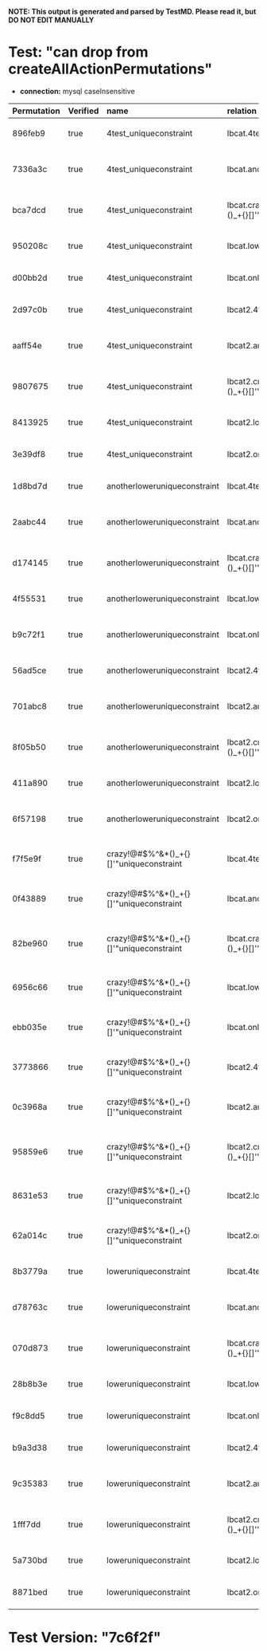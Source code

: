**NOTE: This output is generated and parsed by TestMD. Please read it, but DO NOT EDIT MANUALLY**

# Test: "can drop from createAllActionPermutations" #

- **connection:** mysql caseInsensitive

| Permutation | Verified | name                                     | relation                             | OPERATIONS
| :---------- | :------- | :--------------------------------------- | :----------------------------------- | :------
| 896feb9     | true     | 4test_uniqueconstraint                   | lbcat.4test_table                    | **plan**: ALTER TABLE `lbcat`.`4test_table` DROP KEY `4test_uniqueconstraint`
| 7336a3c     | true     | 4test_uniqueconstraint                   | lbcat.anotherlowertable              | **plan**: ALTER TABLE `lbcat`.`anotherlowertable` DROP KEY `4test_uniqueconstraint`
| bca7dcd     | true     | 4test_uniqueconstraint                   | lbcat.crazy!@#\$%^&*()_+{}[]'"table  | **plan**: ALTER TABLE `lbcat`.`crazy!@#\$%^&*()_+{}[]'"table` DROP KEY `4test_uniqueconstraint`
| 950208c     | true     | 4test_uniqueconstraint                   | lbcat.lowertable                     | **plan**: ALTER TABLE `lbcat`.`lowertable` DROP KEY `4test_uniqueconstraint`
| d00bb2d     | true     | 4test_uniqueconstraint                   | lbcat.only_in_lbcat                  | **plan**: ALTER TABLE `lbcat`.`only_in_lbcat` DROP KEY `4test_uniqueconstraint`
| 2d97c0b     | true     | 4test_uniqueconstraint                   | lbcat2.4test_table                   | **plan**: ALTER TABLE `lbcat2`.`4test_table` DROP KEY `4test_uniqueconstraint`
| aaff54e     | true     | 4test_uniqueconstraint                   | lbcat2.anotherlowertable             | **plan**: ALTER TABLE `lbcat2`.`anotherlowertable` DROP KEY `4test_uniqueconstraint`
| 9807675     | true     | 4test_uniqueconstraint                   | lbcat2.crazy!@#\$%^&*()_+{}[]'"table | **plan**: ALTER TABLE `lbcat2`.`crazy!@#\$%^&*()_+{}[]'"table` DROP KEY `4test_uniqueconstraint`
| 8413925     | true     | 4test_uniqueconstraint                   | lbcat2.lowertable                    | **plan**: ALTER TABLE `lbcat2`.`lowertable` DROP KEY `4test_uniqueconstraint`
| 3e39df8     | true     | 4test_uniqueconstraint                   | lbcat2.only_in_lbcat2                | **plan**: ALTER TABLE `lbcat2`.`only_in_lbcat2` DROP KEY `4test_uniqueconstraint`
| 1d8bd7d     | true     | anotherloweruniqueconstraint             | lbcat.4test_table                    | **plan**: ALTER TABLE `lbcat`.`4test_table` DROP KEY `anotherloweruniqueconstraint`
| 2aabc44     | true     | anotherloweruniqueconstraint             | lbcat.anotherlowertable              | **plan**: ALTER TABLE `lbcat`.`anotherlowertable` DROP KEY `anotherloweruniqueconstraint`
| d174145     | true     | anotherloweruniqueconstraint             | lbcat.crazy!@#\$%^&*()_+{}[]'"table  | **plan**: ALTER TABLE `lbcat`.`crazy!@#\$%^&*()_+{}[]'"table` DROP KEY `anotherloweruniqueconstraint`
| 4f55531     | true     | anotherloweruniqueconstraint             | lbcat.lowertable                     | **plan**: ALTER TABLE `lbcat`.`lowertable` DROP KEY `anotherloweruniqueconstraint`
| b9c72f1     | true     | anotherloweruniqueconstraint             | lbcat.only_in_lbcat                  | **plan**: ALTER TABLE `lbcat`.`only_in_lbcat` DROP KEY `anotherloweruniqueconstraint`
| 56ad5ce     | true     | anotherloweruniqueconstraint             | lbcat2.4test_table                   | **plan**: ALTER TABLE `lbcat2`.`4test_table` DROP KEY `anotherloweruniqueconstraint`
| 701abc8     | true     | anotherloweruniqueconstraint             | lbcat2.anotherlowertable             | **plan**: ALTER TABLE `lbcat2`.`anotherlowertable` DROP KEY `anotherloweruniqueconstraint`
| 8f05b50     | true     | anotherloweruniqueconstraint             | lbcat2.crazy!@#\$%^&*()_+{}[]'"table | **plan**: ALTER TABLE `lbcat2`.`crazy!@#\$%^&*()_+{}[]'"table` DROP KEY `anotherloweruniqueconstraint`
| 411a890     | true     | anotherloweruniqueconstraint             | lbcat2.lowertable                    | **plan**: ALTER TABLE `lbcat2`.`lowertable` DROP KEY `anotherloweruniqueconstraint`
| 6f57198     | true     | anotherloweruniqueconstraint             | lbcat2.only_in_lbcat2                | **plan**: ALTER TABLE `lbcat2`.`only_in_lbcat2` DROP KEY `anotherloweruniqueconstraint`
| f7f5e9f     | true     | crazy!@#\$%^&*()_+{}[]'"uniqueconstraint | lbcat.4test_table                    | **plan**: ALTER TABLE `lbcat`.`4test_table` DROP KEY `crazy!@#\$%^&*()_+{}[]'"uniqueconstraint`
| 0f43889     | true     | crazy!@#\$%^&*()_+{}[]'"uniqueconstraint | lbcat.anotherlowertable              | **plan**: ALTER TABLE `lbcat`.`anotherlowertable` DROP KEY `crazy!@#\$%^&*()_+{}[]'"uniqueconstraint`
| 82be960     | true     | crazy!@#\$%^&*()_+{}[]'"uniqueconstraint | lbcat.crazy!@#\$%^&*()_+{}[]'"table  | **plan**: ALTER TABLE `lbcat`.`crazy!@#\$%^&*()_+{}[]'"table` DROP KEY `crazy!@#\$%^&*()_+{}[]'"uniqueconstraint`
| 6956c66     | true     | crazy!@#\$%^&*()_+{}[]'"uniqueconstraint | lbcat.lowertable                     | **plan**: ALTER TABLE `lbcat`.`lowertable` DROP KEY `crazy!@#\$%^&*()_+{}[]'"uniqueconstraint`
| ebb035e     | true     | crazy!@#\$%^&*()_+{}[]'"uniqueconstraint | lbcat.only_in_lbcat                  | **plan**: ALTER TABLE `lbcat`.`only_in_lbcat` DROP KEY `crazy!@#\$%^&*()_+{}[]'"uniqueconstraint`
| 3773866     | true     | crazy!@#\$%^&*()_+{}[]'"uniqueconstraint | lbcat2.4test_table                   | **plan**: ALTER TABLE `lbcat2`.`4test_table` DROP KEY `crazy!@#\$%^&*()_+{}[]'"uniqueconstraint`
| 0c3968a     | true     | crazy!@#\$%^&*()_+{}[]'"uniqueconstraint | lbcat2.anotherlowertable             | **plan**: ALTER TABLE `lbcat2`.`anotherlowertable` DROP KEY `crazy!@#\$%^&*()_+{}[]'"uniqueconstraint`
| 95859e6     | true     | crazy!@#\$%^&*()_+{}[]'"uniqueconstraint | lbcat2.crazy!@#\$%^&*()_+{}[]'"table | **plan**: ALTER TABLE `lbcat2`.`crazy!@#\$%^&*()_+{}[]'"table` DROP KEY `crazy!@#\$%^&*()_+{}[]'"uniqueconstraint`
| 8631e53     | true     | crazy!@#\$%^&*()_+{}[]'"uniqueconstraint | lbcat2.lowertable                    | **plan**: ALTER TABLE `lbcat2`.`lowertable` DROP KEY `crazy!@#\$%^&*()_+{}[]'"uniqueconstraint`
| 62a014c     | true     | crazy!@#\$%^&*()_+{}[]'"uniqueconstraint | lbcat2.only_in_lbcat2                | **plan**: ALTER TABLE `lbcat2`.`only_in_lbcat2` DROP KEY `crazy!@#\$%^&*()_+{}[]'"uniqueconstraint`
| 8b3779a     | true     | loweruniqueconstraint                    | lbcat.4test_table                    | **plan**: ALTER TABLE `lbcat`.`4test_table` DROP KEY `loweruniqueconstraint`
| d78763c     | true     | loweruniqueconstraint                    | lbcat.anotherlowertable              | **plan**: ALTER TABLE `lbcat`.`anotherlowertable` DROP KEY `loweruniqueconstraint`
| 070d873     | true     | loweruniqueconstraint                    | lbcat.crazy!@#\$%^&*()_+{}[]'"table  | **plan**: ALTER TABLE `lbcat`.`crazy!@#\$%^&*()_+{}[]'"table` DROP KEY `loweruniqueconstraint`
| 28b8b3e     | true     | loweruniqueconstraint                    | lbcat.lowertable                     | **plan**: ALTER TABLE `lbcat`.`lowertable` DROP KEY `loweruniqueconstraint`
| f9c8dd5     | true     | loweruniqueconstraint                    | lbcat.only_in_lbcat                  | **plan**: ALTER TABLE `lbcat`.`only_in_lbcat` DROP KEY `loweruniqueconstraint`
| b9a3d38     | true     | loweruniqueconstraint                    | lbcat2.4test_table                   | **plan**: ALTER TABLE `lbcat2`.`4test_table` DROP KEY `loweruniqueconstraint`
| 9c35383     | true     | loweruniqueconstraint                    | lbcat2.anotherlowertable             | **plan**: ALTER TABLE `lbcat2`.`anotherlowertable` DROP KEY `loweruniqueconstraint`
| 1fff7dd     | true     | loweruniqueconstraint                    | lbcat2.crazy!@#\$%^&*()_+{}[]'"table | **plan**: ALTER TABLE `lbcat2`.`crazy!@#\$%^&*()_+{}[]'"table` DROP KEY `loweruniqueconstraint`
| 5a730bd     | true     | loweruniqueconstraint                    | lbcat2.lowertable                    | **plan**: ALTER TABLE `lbcat2`.`lowertable` DROP KEY `loweruniqueconstraint`
| 8871bed     | true     | loweruniqueconstraint                    | lbcat2.only_in_lbcat2                | **plan**: ALTER TABLE `lbcat2`.`only_in_lbcat2` DROP KEY `loweruniqueconstraint`

# Test Version: "7c6f2f" #